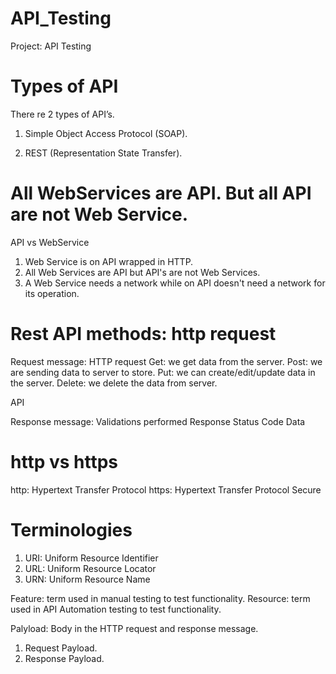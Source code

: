 # API_Testing
Project: API Testing

# Types of API
There re 2 types of API’s.

1)	Simple Object Access Protocol (SOAP).

2)	REST (Representation State Transfer).

# All WebServices are API. But all API are not Web Service.

API vs WebService
1) Web Service is on API wrapped in HTTP.
2) All Web Services are API but API's are not Web Services.
3) A Web Service needs a network while on API doesn't need a network for its operation.

# Rest API methods: http request

Request message: HTTP request
Get: we get data from the server.
Post: we are sending data to server to store.
Put: we can create/edit/update data in the server.
Delete: we delete the data from server.

API

Response message: Validations performed
Response Status Code
Data

# http vs https
http: Hypertext Transfer Protocol
https: Hypertext Transfer Protocol Secure

# Terminologies
1) URI: Uniform Resource Identifier
2) URL: Uniform Resource Locator
3) URN: Uniform Resource Name

Feature: term used in manual testing to test functionality.
Resource: term used in API Automation testing to test functionality.

Palyload: Body in the HTTP request and response message.
1) Request Payload.
2) Response Payload.

